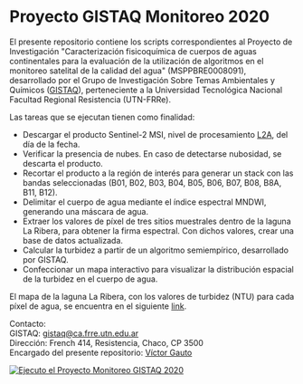 # Proyecto GISTAQ Monitoreo 2020

El presente repositorio contiene los scripts correspondientes al Proyecto de Investigación "Caracterización fisicoquímica de cuerpos de aguas continentales para la evaluación de la utilización de algoritmos en el monitoreo satelital de la calidad del agua" (MSPPBRE0008091), desarrollado por el Grupo de Investigación Sobre Temas Ambientales y Químicos ([GISTAQ](https://www.facebook.com/GISTAQ)), perteneciente a la Universidad Tecnológica Nacional Facultad Regional Resistencia (UTN-FRRe).

Las tareas que se ejecutan tienen como finalidad:

- Descargar el producto Sentinel-2 MSI, nivel de procesamiento [L2A](https://sentinels.copernicus.eu/web/sentinel/user-guides/sentinel-2-msi/processing-levels/level-2), del día de la fecha.
- Verificar la presencia de nubes. En caso de detectarse nubosidad, se descarta el producto.
- Recortar el producto a la región de interés para generar un stack con las bandas seleccionadas (B01, B02, B03, B04, B05, B06, B07, B08, B8A, B11, B12).
- Delimitar el cuerpo de agua mediante el índice espectral MNDWI, generando una máscara de agua.
- Extraer los valores de píxel de tres sitios muestrales dentro de la laguna La Ribera, para obtener la firma espectral. Con dichos valores, crear una base de datos actualizada.
- Calcular la turbidez a partir de un algoritmo semiempírico, desarrollado por GISTAQ.
- Confeccionar un mapa interactivo para visualizar la distribución espacial de la turbidez en el cuerpo de agua.

El mapa de la laguna La Ribera, con los valores de turbidez (NTU) para cada píxel de agua, se encuentra en el siguiente [link](https://vhgauto.github.io/monitoreo/).

Contacto:  
GISTAQ: [gistaq@ca.frre.utn.edu.ar](mailto:gistaq@ca.frre.utn.edu.ar)  
Dirección: French 414, Resistencia, Chaco, CP 3500  
Encargado del presente repositorio: [Víctor Gauto](mailto:victor.gauto@outlook.com)

[![Ejecuto el Proyecto Monitoreo GISTAQ 2020](https://github.com/vhgauto/monitoreo/actions/workflows/run_pipeline.yml/badge.svg)](https://github.com/vhgauto/monitoreo/actions/workflows/run_pipeline.yml)
